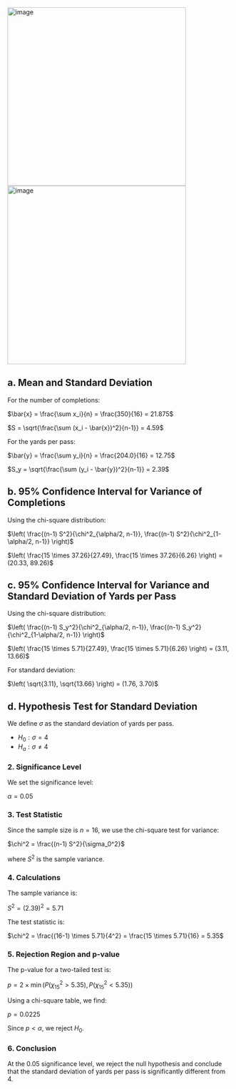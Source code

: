 <img width="400" alt="image" src="https://github.com/user-attachments/assets/4877e76d-7c44-48df-8ecb-251793478199" /> 
<br>
<img width="400" alt="image" src="https://github.com/user-attachments/assets/164f44fb-db7b-4d90-992e-ea9a3f65c049" /> 


## a. Mean and Standard Deviation

For the number of completions:

$\bar{x} = \frac{\sum x_i}{n} = \frac{350}{16} = 21.875$

$S = \sqrt{\frac{\sum (x_i - \bar{x})^2}{n-1}} = 4.59$

For the yards per pass:

$\bar{y} = \frac{\sum y_i}{n} = \frac{204.0}{16} = 12.75$

$S_y = \sqrt{\frac{\sum (y_i - \bar{y})^2}{n-1}} = 2.39$

## b. 95% Confidence Interval for Variance of Completions

Using the chi-square distribution:

$\left( \frac{(n-1) S^2}{\chi^2_{\alpha/2, n-1}}, \frac{(n-1) S^2}{\chi^2_{1-\alpha/2, n-1}} \right)$

$\left( \frac{15 \times 37.26}{27.49}, \frac{15 \times 37.26}{6.26} \right) = (20.33, 89.26)$

## c. 95% Confidence Interval for Variance and Standard Deviation of Yards per Pass

Using the chi-square distribution:

$\left( \frac{(n-1) S_y^2}{\chi^2_{\alpha/2, n-1}}, \frac{(n-1) S_y^2}{\chi^2_{1-\alpha/2, n-1}} \right)$

$\left( \frac{15 \times 5.71}{27.49}, \frac{15 \times 5.71}{6.26} \right) = (3.11, 13.66)$

For standard deviation:

$\left( \sqrt{3.11}, \sqrt{13.66} \right) = (1.76, 3.70)$

## d. Hypothesis Test for Standard Deviation

We define $\sigma$ as the standard deviation of yards per pass.

- $H_0: \sigma = 4$
- $H_a: \sigma \neq 4$

### 2. Significance Level
We set the significance level:

$\alpha = 0.05$

### 3. Test Statistic
Since the sample size is $n = 16$, we use the chi-square test for variance:

$\chi^2 = \frac{(n-1) S^2}{\sigma_0^2}$

where $S^2$ is the sample variance.

### 4. Calculations
The sample variance is:

$S^2 = (2.39)^2 = 5.71$

The test statistic is:

$\chi^2 = \frac{(16-1) \times 5.71}{4^2} = \frac{15 \times 5.71}{16} = 5.35$

### 5. Rejection Region and p-value
The p-value for a two-tailed test is:

$p = 2 \times \min \left( P(\chi^2_{15} > 5.35), P(\chi^2_{15} < 5.35) \right)$

Using a chi-square table, we find:

$p = 0.0225$

Since $p < \alpha$, we reject $H_0$.

### 6. Conclusion
At the 0.05 significance level, we reject the null hypothesis and conclude that the standard deviation of yards per pass is significantly different from 4.


